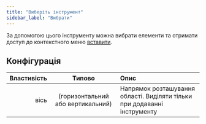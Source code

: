 ```yaml
---
title: "Виберіть інструмент"
sidebar_label: "Вибрати"
---
```



За допомогою цього інструменту можна вибрати елементи та отримати доступ до контекстного меню [вставити](../insert).

## Конфігурація

| Властивість |              Типово               | Опис                                                                     |
| -----------:|:---------------------------------:|:------------------------------------------------------------------------ |
|        вісь | (горизонтальний або вертикальний) | Напрямок розташування області. Виділяти тільки при додаванні інструменту |
